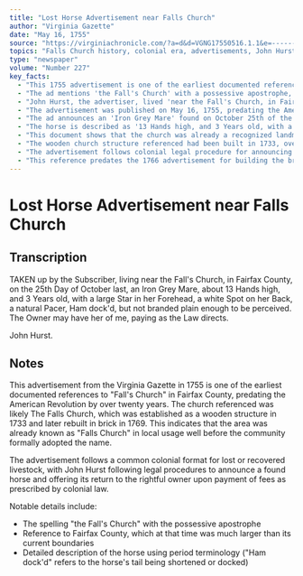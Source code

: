 ```yaml
---
title: "Lost Horse Advertisement near Falls Church"
author: "Virginia Gazette"
date: "May 16, 1755"
source: "https://virginiachronicle.com/?a=d&d=VGNG17550516.1.1&e=-------en-20--1--txt-txIN--------"
topics: "Falls Church history, colonial era, advertisements, John Hurst, lost horses"
type: "newspaper"
volume: "Number 227"
key_facts:
  - "This 1755 advertisement is one of the earliest documented references to 'Fall's Church' in Fairfax County"
  - "The ad mentions 'the Fall's Church' with a possessive apostrophe, indicating an early spelling variation"
  - "John Hurst, the advertiser, lived 'near the Fall's Church, in Fairfax County'"
  - "The advertisement was published on May 16, 1755, predating the American Revolution by over 20 years"
  - "The ad announces an 'Iron Grey Mare' found on October 25th of the previous year (1754)"
  - "The horse is described as '13 Hands high, and 3 Years old, with a large Star in her Forehead'"
  - "This document shows that the church was already a recognized landmark in Fairfax County by 1755"
  - "The wooden church structure referenced had been built in 1733, over 20 years before this advertisement"
  - "The advertisement follows colonial legal procedure for announcing found livestock"
  - "This reference predates the 1766 advertisement for building the brick church that still stands today"
---
```


# Lost Horse Advertisement near Falls Church

## Transcription

TAKEN up by the Subscriber, living near the Fall's Church, in Fairfax County, on the 25th Day of October last, an Iron Grey Mare, about 13 Hands high, and 3 Years old, with a large Star in her Forehead, a white Spot on her Back, a natural Pacer, Ham dock'd, but not branded plain enough to be perceived. The Owner may have her of me, paying as the Law directs.

John Hurst.

## Notes

This advertisement from the Virginia Gazette in 1755 is one of the earliest documented references to "Fall's Church" in Fairfax County, predating the American Revolution by over twenty years. The church referenced was likely The Falls Church, which was established as a wooden structure in 1733 and later rebuilt in brick in 1769. This indicates that the area was already known as "Falls Church" in local usage well before the community formally adopted the name.

The advertisement follows a common colonial format for lost or recovered livestock, with John Hurst following legal procedures to announce a found horse and offering its return to the rightful owner upon payment of fees as prescribed by colonial law.

Notable details include:
- The spelling "the Fall's Church" with the possessive apostrophe
- Reference to Fairfax County, which at that time was much larger than its current boundaries
- Detailed description of the horse using period terminology ("Ham dock'd" refers to the horse's tail being shortened or docked) 